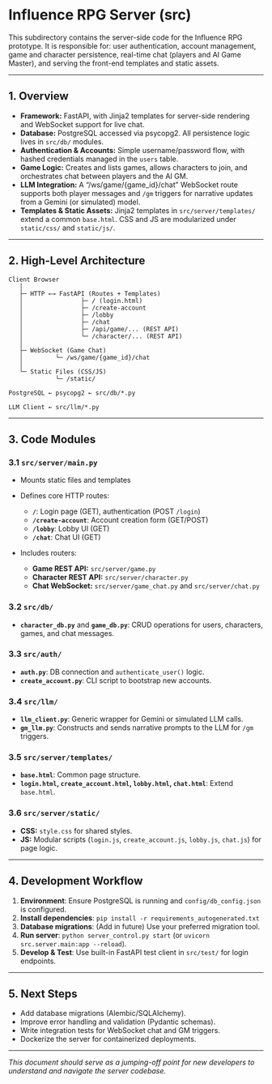 # Influence RPG Server (src)

This subdirectory contains the server-side code for the Influence RPG prototype. It is responsible for: user authentication, account management, game and character persistence, real-time chat (players and AI Game Master), and serving the front-end templates and static assets.

---

## 1. Overview

* **Framework:** FastAPI, with Jinja2 templates for server-side rendering and WebSocket support for live chat.
* **Database:** PostgreSQL accessed via psycopg2. All persistence logic lives in `src/db/` modules.
* **Authentication & Accounts:** Simple username/password flow, with hashed credentials managed in the `users` table.
* **Game Logic:** Creates and lists games, allows characters to join, and orchestrates chat between players and the AI GM.
* **LLM Integration:** A “/ws/game/{game\_id}/chat” WebSocket route supports both player messages and `/gm` triggers for narrative updates from a Gemini (or simulated) model.
* **Templates & Static Assets:** Jinja2 templates in `src/server/templates/` extend a common `base.html`. CSS and JS are modularized under `static/css/` and `static/js/`.

---

## 2. High-Level Architecture

```plaintext
Client Browser
   │
   ├─ HTTP ←→ FastAPI (Routes + Templates)
   │                ├─ / (login.html)
   │                ├─ /create-account
   │                ├─ /lobby
   │                ├─ /chat
   │                ├─ /api/game/... (REST API)
   │                └─ /character/... (REST API)
   │
   ├─ WebSocket (Game Chat)
   │         └─ /ws/game/{game_id}/chat
   │
   └─ Static Files (CSS/JS)
             └─ /static/

PostgreSQL ← psycopg2 ← src/db/*.py

LLM Client ← src/llm/*.py
```

---

## 3. Code Modules

### 3.1 `src/server/main.py`

* Mounts static files and templates
* Defines core HTTP routes:

  * **`/`**: Login page (GET), authentication (POST `/login`)
  * **`/create-account`**: Account creation form (GET/POST)
  * **`/lobby`**: Lobby UI (GET)
  * **`/chat`**: Chat UI (GET)
* Includes routers:

  * **Game REST API:** `src/server/game.py`
  * **Character REST API:** `src/server/character.py`
  * **Chat WebSocket:** `src/server/game_chat.py` and `src/server/chat.py`

### 3.2 `src/db/`

* **`character_db.py`** and **`game_db.py`**: CRUD operations for users, characters, games, and chat messages.

### 3.3 `src/auth/`

* **`auth.py`**: DB connection and `authenticate_user()` logic.
* **`create_account.py`**: CLI script to bootstrap new accounts.

### 3.4 `src/llm/`

* **`llm_client.py`**: Generic wrapper for Gemini or simulated LLM calls.
* **`gm_llm.py`**: Constructs and sends narrative prompts to the LLM for `/gm` triggers.

### 3.5 `src/server/templates/`

* **`base.html`**: Common page structure.
* **`login.html`, `create_account.html`, `lobby.html`, `chat.html`**: Extend `base.html`.

### 3.6 `src/server/static/`

* **CSS:** `style.css` for shared styles.
* **JS:** Modular scripts (`login.js`, `create_account.js`, `lobby.js`, `chat.js`) for page logic.

---

## 4. Development Workflow

1. **Environment**: Ensure PostgreSQL is running and `config/db_config.json` is configured.
2. **Install dependencies**: `pip install -r requirements_autogenerated.txt`
3. **Database migrations**: (Add in future) Use your preferred migration tool.
4. **Run server**: `python server_control.py start` (or `uvicorn src.server.main:app --reload`).
5. **Develop & Test**: Use built-in FastAPI test client in `src/test/` for login endpoints.

---

## 5. Next Steps

* Add database migrations (Alembic/SQLAlchemy).
* Improve error handling and validation (Pydantic schemas).
* Write integration tests for WebSocket chat and GM triggers.
* Dockerize the server for containerized deployments.

---

*This document should serve as a jumping-off point for new developers to understand and navigate the server codebase.*

